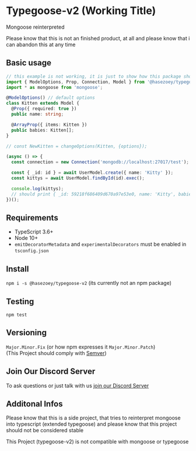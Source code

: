 # Typegoose-v2 (Working Title)

<!-- <sub>(These badges are from hasezoey:master)</sub>  
[![Build Status](https://travis-ci.com/hasezoey/typegoose-v2.svg?branch=master)](https://travis-ci.com/hasezoey/typegoose-v2)
[![Coverage Status](https://coveralls.io/repos/github/hasezoey/typegoose-v2/badge.svg?branch=master#feb282019)](https://coveralls.io/github/hasezoey/typegoose-v2?branch=master)
[![npm](https://img.shields.io/npm/dt/@hasezoey/typegoose-v2-v2.svg)](https://www.npmjs.com/package/@hasezoey/typegoose-v2) -->

Mongoose reinterpreted

Please know that this is not an finished product, at all
and please know that i can abandon this at any time

## Basic usage

```ts
// this example is not working, it is just to show how this package should work when finished
import { ModelOptions, Prop, Connection, Model } from '@hasezoey/typegoose-v2';
import * as mongoose from 'mongoose';

@ModelOptions() // default options
class Kitten extends Model {
  @Prop({ required: true })
  public name: string;

  @ArrayProp({ items: Kitten })
  public babies: Kitten[];
}

// const NewKitten = changeOptions(Kitten, {options});

(async () => {
  const connection = new Connection('mongodb://localhost:27017/test');

  const { _id: id } = await UserModel.create({ name: 'Kitty' });
  const kittys = await UserModel.findById(id).exec();

  console.log(kittys);
  // should print { _id: 59218f686409d670a97e53e0, name: 'Kitty', babies: undefined __v: 0 }
})();
```

## Requirements

* TypeScript 3.6+
* Node 10+
* `emitDecoratorMetadata` and `experimentalDecorators` must be enabled in `tsconfig.json`

## Install

`npm i -s @hasezoey/typegoose-v2` (its currently not an npm package)

## Testing

`npm test`

## Versioning

`Major.Minor.Fix` (or how npm expresses it `Major.Minor.Patch`)  
(This Project should comply with [Semver](https://semver.org))

## Join Our Discord Server

To ask questions or just talk with us [join our Discord Server](https://discord.gg/BpGjTTD)

## Additonal Infos

Please know that this is a side project, that tries to reinterpret mongoose into typescript (extended typegoose)
and please know that this project should not be considered stable

This Project (typegoose-v2) is not compatible with mongoose or typegoose
